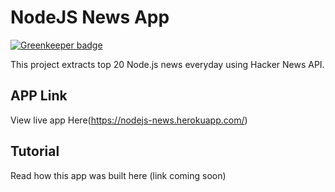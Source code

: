 # NodeJS News App

[![Greenkeeper badge](https://badges.greenkeeper.io/heshamelmasry77/hacker-news-angular2-master.svg)](https://greenkeeper.io/)

This project extracts top 20 Node.js news everyday using Hacker News API.

## APP Link

View live app Here(https://nodejs-news.herokuapp.com/)

## Tutorial

Read how this app was built here (link coming soon)

